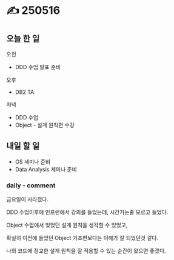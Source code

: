 # ✍️ 250516

## 오늘 한 일

오전

* DDD 수업 발표 준비

오후

* DB2 TA

저녁

* DDD 수업
* Object - 설계 원칙편 수강



## 내일 할 일

* OS 세미나 준비
* Data Analysis 세미나 준비



### daily - comment

금요일이 사라졌다.

DDD 수업이후에 인프런에서 강의를 들었는데, 시간가는줄 모르고 들었다.

Object 수업에서 잊었던 설계 원칙을 생각할 수 있었고,&#x20;

확실히 이전에 들었던 Object 기초편보다는 이해가 잘 되었던것 같다.

나의 코드에 정교한 설계 원칙을 잘 적용할 수 있는 순간이 왔으면 좋겠다.


